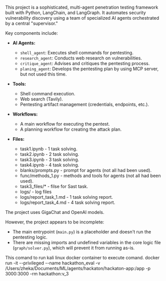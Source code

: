 This project is a sophisticated, multi-agent penetration testing framework built with Python, LangChain, and LangGraph. It automates security vulnerability discovery using a team of specialized AI agents orchestrated by a central "supervisor."

Key components include:

*   **AI Agents:**
    *   `shell_agent`: Executes shell commands for pentesting.
    *   `research_agent`: Conducts web research on vulnerabilities.
    *   `critique_agent`: Advises and critiques the pentesting process.
    *   `planing_agent`: Develops the pentesting plan by using MCP server, but not used this time.

*   **Tools:**
    *   Shell command execution.
    *   Web search (Tavily).
    *   Pentesting artifact management (credentials, endpoints, etc.).

*   **Workflows:**
    *   A main workflow for executing the pentest.
    *   A planning workflow for creating the attack plan.

*   **Files:**
    *  task1.ipynb - 1 task solving.
    *  task2.ipynb - 2 task solving.
    *  task3.ipynb - 3 task solving.
    *  task4.ipynb - 4 task solving.
    *  blanks/prompts.py - prompt for agents (not all had been used).
    *  func/methods_1.py - methods and tools for agents (not all had been used).
    * task3_files/* - filse for Sast task.
    * logs/ - log files
    * logs/report_task_1.md - 1 task solving report.
    * logs/report_task_4.md - 4 task solving report.

    



The project uses GigaChat and OpenAI models.

However, the project appears to be incomplete:

*   The main entrypoint (`main.py`) is a placeholder and doesn't run the pentesting logic.
*   There are missing imports and undefined variables in the core logic file (`graph/solver.py`), which will prevent it from running as-is.

This comand to run kali linux docker container to execute comand.
docker run -it --privileged --name hackathon_eval -v /Users/zheka/Documents/ML/agents/hackaton/hackaton-app:/app -p 3000:3000 -rm  hackathon:v_3
